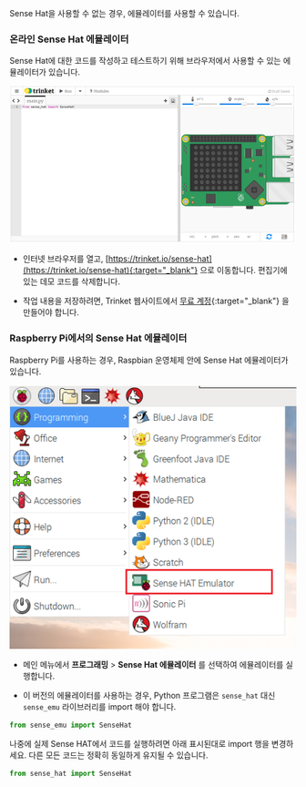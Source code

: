 Sense Hat을 사용할 수 없는 경우, 에뮬레이터를 사용할 수 있습니다.

### 온라인 Sense Hat 에뮬레이터

Sense Hat에 대한 코드를 작성하고 테스트하기 위해 브라우저에서 사용할 수 있는 에뮬레이터가 있습니다.

![Trinket에서의 Sense Hat 에뮬레이터](images/sense-hat-trinket.png)

+ 인터넷 브라우저를 열고, [https://trinket.io/sense-hat](https://trinket.io/sense-hat){:target="_blank"} 으로 이동합니다. 편집기에 있는 데모 코드를 삭제합니다.

+ 작업 내용을 저장하려면, Trinket 웹사이트에서 [무료 계정](https://trinket.io/signup){:target="_blank"} 을 만들어야 합니다.

### Raspberry Pi에서의 Sense Hat 에뮬레이터

Raspberry Pi를 사용하는 경우, Raspbian 운영체제 안에 Sense Hat 에뮬레이터가 있습니다.

![Raspbian 에서의 Sense Hat 에뮬레이터](images/pi-emulator.png)

+ 메인 메뉴에서 **프로그래밍** > **Sense Hat 에뮬레이터** 를 선택하여 에뮬레이터를 실행합니다.

+ 이 버전의 에뮬레이터를 사용하는 경우, Python 프로그램은 `sense_hat` 대신 `sense_emu` 라이브러리를 import 해야 합니다.

```python
from sense_emu import SenseHat
```

나중에 실제 Sense HAT에서 코드를 실행하려면 아래 표시된대로 import 행을 변경하세요. 다른 모든 코드는 정확히 동일하게 유지될 수 있습니다.

```python
from sense_hat import SenseHat
```
